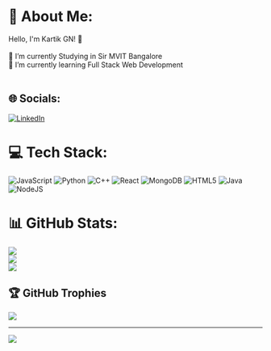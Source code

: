 # 💫 About Me:
Hello, I'm Kartik GN! 👋<br><br>🔭 I’m currently Studying in Sir MVIT Bangalore<br>🌱 I’m currently learning Full Stack Web Development<br><br>


## 🌐 Socials:
[![LinkedIn](https://img.shields.io/badge/LinkedIn-%230077B5.svg?logo=linkedin&logoColor=white)](https://linkedin.com/in/https://www.linkedin.com/in/kartik-naik-486a81206/) 

# 💻 Tech Stack:
![JavaScript](https://img.shields.io/badge/javascript-%23323330.svg?style=for-the-badge&logo=javascript&logoColor=%23F7DF1E) ![Python](https://img.shields.io/badge/python-3670A0?style=for-the-badge&logo=python&logoColor=ffdd54) ![C++](https://img.shields.io/badge/c++-%2300599C.svg?style=for-the-badge&logo=c%2B%2B&logoColor=white) ![React](https://img.shields.io/badge/react-%2320232a.svg?style=for-the-badge&logo=react&logoColor=%2361DAFB) ![MongoDB](https://img.shields.io/badge/MongoDB-%234ea94b.svg?style=for-the-badge&logo=mongodb&logoColor=white) ![HTML5](https://img.shields.io/badge/html5-%23E34F26.svg?style=for-the-badge&logo=html5&logoColor=white) ![Java](https://img.shields.io/badge/java-%23ED8B00.svg?style=for-the-badge&logo=openjdk&logoColor=white) ![NodeJS](https://img.shields.io/badge/node.js-6DA55F?style=for-the-badge&logo=node.js&logoColor=white)
# 📊 GitHub Stats:
![](https://github-readme-stats.vercel.app/api?username=KARTIKGN&theme=dark&hide_border=false&include_all_commits=true&count_private=true)<br/>
![](https://github-readme-streak-stats.herokuapp.com/?user=KARTIKGN&theme=dark&hide_border=false)<br/>
![](https://github-readme-stats.vercel.app/api/top-langs/?username=KARTIKGN&theme=dark&hide_border=false&include_all_commits=true&count_private=true&layout=compact)

## 🏆 GitHub Trophies
![](https://github-profile-trophy.vercel.app/?username=KARTIKGN&theme=radical&no-frame=false&no-bg=true&margin-w=4)

---
[![](https://visitcount.itsvg.in/api?id=KARTIKGN&icon=0&color=7)](https://visitcount.itsvg.in)

<!-- Proudly created with GPRM ( https://gprm.itsvg.in ) -->
